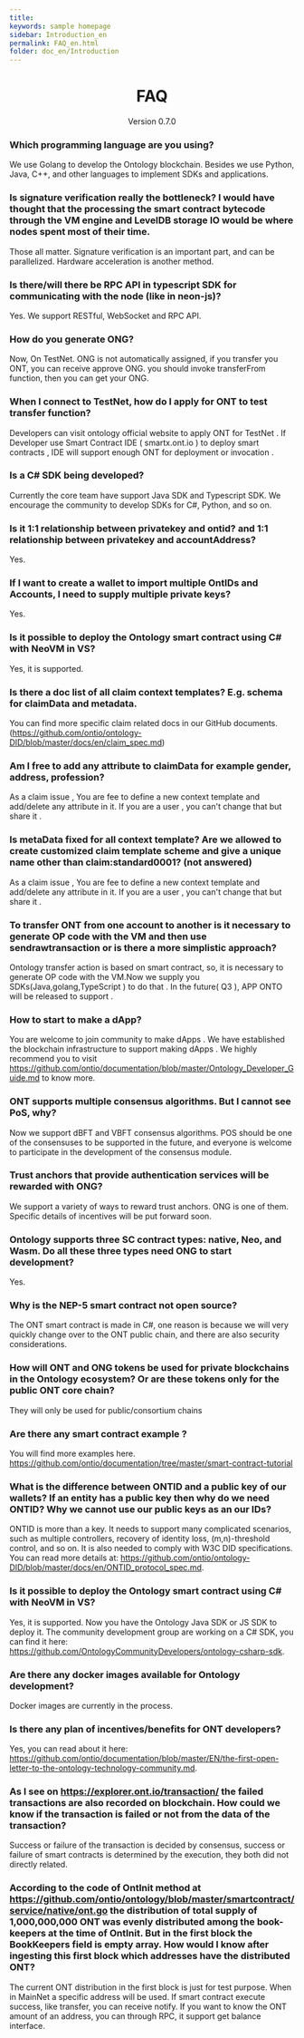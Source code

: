```yaml
---
title: 
keywords: sample homepage
sidebar: Introduction_en
permalink: FAQ_en.html
folder: doc_en/Introduction
---
```




<h1 align="center">FAQ</h1>
<p align="center" class="version">Version 0.7.0 </p>



### Which programming language are you using?
We use Golang to develop the Ontology blockchain. Besides we use Python, Java, C++, and other languages to implement SDKs and applications. 


### Is signature verification really the bottleneck? I would have thought that the processing the smart contract bytecode through the VM engine and LevelDB storage IO would be where nodes spent most of their time.
Those all matter. Signature verification is an important part, and can be parallelized. Hardware acceleration is another method.

### Is there/will there be RPC API in typescript SDK for communicating with the node (like in neon-js)?
Yes. We support RESTful, WebSocket and RPC API.



### How do you generate ONG?
Now, On TestNet. ONG is not automatically assigned, if you transfer you ONT, you can receive approve ONG. you should invoke transferFrom function, then you can get your ONG.

### When I connect to TestNet, how do I apply for ONT to test transfer function? 
Developers can visit ontology official website to apply ONT for TestNet .  If  Developer use Smart Contract IDE ( smartx.ont.io ) to deploy smart contracts , IDE will  support enough ONT for deployment or invocation .


### Is a C# SDK being developed?
Currently the core team have support Java SDK and Typescript SDK. We encourage the community to develop SDKs for C#, Python, and so on.

### Is it 1:1 relationship between privatekey and ontid?  and 1:1 relationship between privatekey and accountAddress?
Yes.

### If I want to create a wallet to import multiple OntIDs and Accounts, I need to supply multiple private keys?
Yes.

### Is it possible to deploy the Ontology smart contract using C# with NeoVM in VS?
Yes, it is supported.

### Is there a doc list of all claim context templates? E.g. schema for claimData and metadata.
You can find more specific claim related docs in our GitHub documents. (https://github.com/ontio/ontology-DID/blob/master/docs/en/claim_spec.md)

### Am I free to add any attribute to claimData for example gender, address, profession?
As a claim issue , You are fee to define a new context template and add/delete any attribute in it. If you are a user , you can't change that but share it .


### Is metaData fixed for all context template? Are we allowed to create customized claim template scheme and give a unique name other than claim:standard0001? (not answered)
As a claim issue , You are fee to define a new context template and add/delete any attribute in it. If you are a user , you can't change that but share it .


### To transfer ONT from one account to another is it necessary to generate OP code with the VM and then use sendrawtransaction or is there a more simplistic approach?
Ontology transfer action is based on smart contract, so, it is necessary to generate OP code with the VM.Now we supply you SDKs(Java,golang,TypeScript ) to do that .  In the future( Q3 ), APP ONTO will be released to support  . 

### How to start to make a dApp? 
You are welcome to join community to make dApps .  We have established the blockchain infrastructure to support making dApps . We highly recommend you to visit https://github.com/ontio/documentation/blob/master/Ontology_Developer_Guide.md  to know more. 

### ONT supports multiple consensus algorithms. But I cannot see PoS, why?
Now we support dBFT and VBFT consensus algorithms. POS should be one of the consensuses to be supported in the future, and everyone is welcome to participate in the development of the consensus module.

### Trust anchors that provide authentication services will be rewarded with ONG?
We support a variety of ways to reward trust anchors. ONG is one of them. Specific details of incentives will be put forward soon.


### Ontology supports three SC contract types: native, Neo, and Wasm. Do all these three types need ONG  to start development?
Yes.

### Why is the NEP-5 smart contract not open source?
The ONT smart contract is made in C#, one reason is because we will very quickly change over to the ONT public chain, and there are also security considerations.

### How will ONT and ONG tokens be used for private blockchains in the Ontology ecosystem? Or are these tokens only for the public ONT core chain?
They will only be used for public/consortium chains

### Are there any smart contract example ?
You will find more examples here. https://github.com/ontio/documentation/tree/master/smart-contract-tutorial

### What is the difference between ONTID and a public key of our wallets? If an entity has a public key then why do we need ONTID? Why we cannot use our public keys as an our IDs?
ONTID is more than a key. It needs to support many complicated scenarios, such as multiple controllers, recovery of identity loss, (m,n)-threshold control, and so on. It is also needed to comply with W3C DID specifications. You can read more details at: https://github.com/ontio/ontology-DID/blob/master/docs/en/ONTID_protocol_spec.md.

### Is it possible to deploy the Ontology smart contract using C# with NeoVM in VS?
Yes, it is supported. Now you have the Ontology Java SDK or JS SDK to deploy it. The community development group are working on a C# SDK, you can find it here: https://github.com/OntologyCommunityDevelopers/ontology-csharp-sdk.

### Are there any docker images available for Ontology development?
Docker images are currently in the process.

### Is there any plan of incentives/benefits for ONT developers?
Yes, you can read about it here: https://github.com/ontio/documentation/blob/master/EN/the-first-open-letter-to-the-ontology-technology-community.md.


### As I see on https://explorer.ont.io/transaction/ the failed transactions are also recorded on blockchain. How could we know if the transaction is failed or not from the data of the transaction?
Success or failure  of the transaction is decided by consensus, success or failure of smart contracts is determined by the execution, they both did not directly related.

### According to the code of OntInit method at https://github.com/ontio/ontology/blob/master/smartcontract/service/native/ont.go the distribution of total supply of 1,000,000,000 ONT was evenly distributed among the book-keepers at the time of OntInit. But in the first block the BookKeepers field is empty array. How would I know after ingesting this first block which addresses have the distributed ONT?
The current ONT distribution in the first block is just for test purpose. When in MainNet a specific address will be used.
If smart contract execute success, like transfer, you can receive notify.
If you want to know the ONT amount of an address, you can through RPC, it support get balance interface.